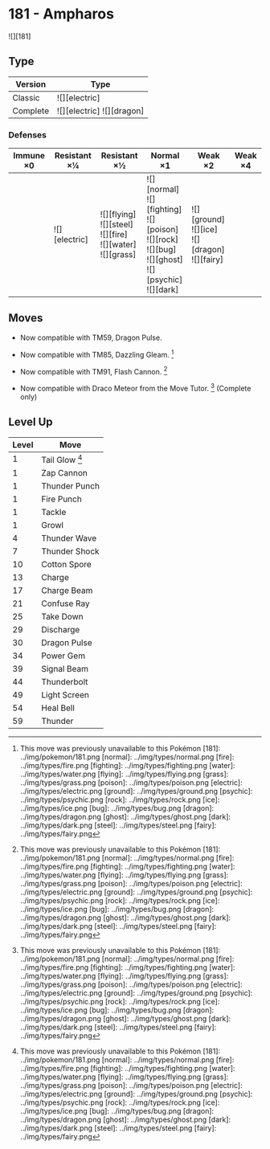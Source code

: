 # 181 - Ampharos
![][181]

## Type

Version  | Type
---      | ---
Classic  | ![][electric]
Complete | ![][electric]  ![][dragon]

### Defenses

Immune ×0 | Resistant ×¼      | Resistant ×½                                                           | Normal ×1                                                                                                           | Weak ×2                                                  | Weak ×4
---       | ---               | ---                                                                    | ---                                                                                                                 | ---                                                      | ---
&nbsp;    | ![][electric]<br> | ![][flying]<br>![][steel]<br>![][fire]<br>![][water]<br>![][grass]<br> | ![][normal]<br>![][fighting]<br>![][poison]<br>![][rock]<br>![][bug]<br>![][ghost]<br>![][psychic]<br>![][dark]<br> | ![][ground]<br>![][ice]<br>![][dragon]<br>![][fairy]<br> | &nbsp;

## Moves

 - Now compatible with TM59, Dragon Pulse.

 - Now compatible with TM85, Dazzling Gleam. [^1]

 - Now compatible with TM91, Flash Cannon. [^1]

 - Now compatible with Draco Meteor from the Move Tutor. [^1] (Complete only)

## Level Up

Level | Move
---   | ---
1     | Tail Glow [^1]
1     | Zap Cannon
1     | Thunder Punch
1     | Fire Punch
1     | Tackle
1     | Growl
4     | Thunder Wave
7     | Thunder Shock
10    | Cotton Spore
13    | Charge
17    | Charge Beam
21    | Confuse Ray
25    | Take Down
29    | Discharge
30    | Dragon Pulse
34    | Power Gem
39    | Signal Beam
44    | Thunderbolt
49    | Light Screen
54    | Heal Bell
59    | Thunder

[^1]: This move was previously unavailable to this Pokémon
[181]: ../img/pokemon/181.png
[normal]: ../img/types/normal.png
[fire]: ../img/types/fire.png
[fighting]: ../img/types/fighting.png
[water]: ../img/types/water.png
[flying]: ../img/types/flying.png
[grass]: ../img/types/grass.png
[poison]: ../img/types/poison.png
[electric]: ../img/types/electric.png
[ground]: ../img/types/ground.png
[psychic]: ../img/types/psychic.png
[rock]: ../img/types/rock.png
[ice]: ../img/types/ice.png
[bug]: ../img/types/bug.png
[dragon]: ../img/types/dragon.png
[ghost]: ../img/types/ghost.png
[dark]: ../img/types/dark.png
[steel]: ../img/types/steel.png
[fairy]: ../img/types/fairy.png
